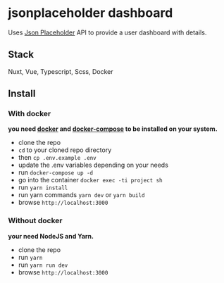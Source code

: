 # jsonplaceholder dashboard
Uses [Json Placeholder](https://jsonplaceholder.typicode.com/) API to provide a user dashboard with details.

## Stack
Nuxt, Vue, Typescript, Scss, Docker

## Install

### With docker
**you need [docker](https://docs.docker.com/get-docker/) and [docker-compose](https://docs.docker.com/compose/install/) to be installed on your system.**
- clone the repo
- ```cd``` to your cloned repo directory
- then ```cp .env.example .env```
- update the .env variables depending on your needs
- run ```docker-compose up -d```
- go into the container `docker exec -ti project sh`
- run `yarn install`
- run yarn commands `yarn dev` or `yarn build`
- browse `http://localhost:3000`

### Without docker
**your need NodeJS and Yarn.**
- clone the repo
- run `yarn`
- run `yarn run dev`
- browse `http://localhost:3000`
